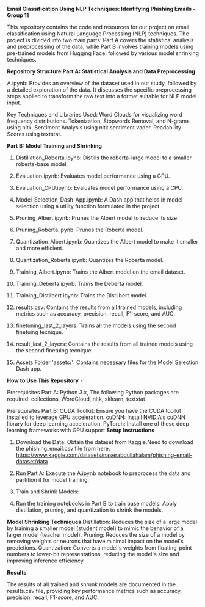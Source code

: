 **Email Classification Using NLP Techniques: Identifying Phishing Emails - Group 11**

This repository contains the code and resources for our project on email classification using Natural Language Processing (NLP) techniques. The project is divided into two main parts: Part A covers the statistical analysis and preprocessing of the data, while Part B involves training models using pre-trained models from Hugging Face, followed by various model shrinking techniques.

**Repository Structure**
**Part A: Statistical Analysis and Data Preprocessing**

A.ipynb: Provides an overview of the dataset used in our study, followed by a detailed exploration of the data. It discusses the specific preprocessing steps applied to transform the raw text into a format suitable for NLP model input.

Key Techniques and Libraries Used:
Word Clouds for visualizing word frequency distributions.
Tokenization, Stopwords Removal, and N-grams using nltk.
Sentiment Analysis using nltk.sentiment.vader.
Readability Scores using textstat.

**Part B: Model Training and Shrinking**

1. Distillation_Roberta.ipynb: Distills the roberta-large model to a smaller roberta-base model.

2. Evaluation.ipynb: Evaluates model performance using a GPU.

3. Evaluation_CPU.ipynb: Evaluates model performance using a CPU.

4. Model_Selection_Dash_App.ipynb: A Dash app that helps in model selection using a utility function formulated in the project.

5. Pruning_Albert.ipynb: Prunes the Albert model to reduce its size.

6. Pruning_Roberta.ipynb: Prunes the Roberta model.

7. Quantization_Albert.ipynb: Quantizes the Albert model to make it smaller and more efficient.

8. Quantization_Roberta.ipynb: Quantizes the Roberta model.

9. Training_Albert.ipynb: Trains the Albert model on the email dataset.

10. Training_Deberta.ipynb: Trains the Deberta model.

11. Training_Distilbert.ipynb: Trains the Distilbert model.

12. results.csv: Contains the results from all trained models, including metrics such as accuracy, precision, recall, F1-score, and AUC.

13. finetuning_last_2_layers: Trains all the models using the second finetuing tecnique.

14. result_last_2_layers: Contains the results from all trained models using the second  finetuing tecnique.

15. Assets Folder 'assets/': Contains necessary files for the Model Selection Dash app.

**How to Use This Repository** - 

Prerequisites Part A: Python 3.x, 
The following Python packages are required: collections, WordCloud, nltk, sklearn, textstat

Prerequisites Part B:
CUDA Toolkit: Ensure you have the CUDA toolkit installed to leverage GPU acceleration.
cuDNN: Install NVIDIA's cuDNN library for deep learning acceleration.
PyTorch: Install one of these deep learning frameworks with GPU support
**Setup Instructions**

1. Download the Data: Obtain the dataset from Kaggle.Need to download the phishing_email.csv file from here: https://www.kaggle.com/datasets/naserabdullahalam/phishing-email-dataset/data

2. Run Part A: Execute the A.ipynb notebook to preprocess the data and partition it for model training.

3. Train and Shrink Models:

4. Run the training notebooks in Part B to train base models.
Apply distillation, pruning, and quantization to shrink the models.

**Model Shrinking Techniques**
Distillation: Reduces the size of a large model by training a smaller model (student model) to mimic the behavior of a larger model (teacher model).
Pruning: Reduces the size of a model by removing weights or neurons that have minimal impact on the model's predictions.
Quantization: Converts a model's weights from floating-point numbers to lower-bit representations, reducing the model's size and improving inference efficiency.

**Results**

The results of all trained and shrunk models are documented in the results.csv file, providing key performance metrics such as accuracy, precision, recall, F1-score, and AUC.

